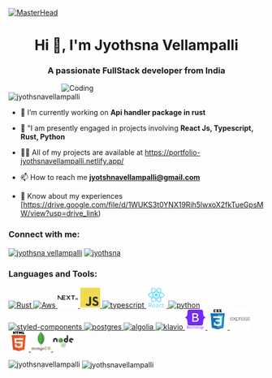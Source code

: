
[![MasterHead](https://png.pngtree.com/background/20230525/original/pngtree-female-programmer-in-front-of-computer-screens-picture-image_2734159.jpg)]()
<h1 align="center">Hi 👋, I'm Jyothsna Vellampalli</h1>
<h3 align="center">A passionate FullStack developer from India</h3>
<img align="right" alt="Coding" width="400" 
src="https://res.cloudinary.com/practicaldev/image/fetch/s--O0u1bNHs--/c_limit%2Cf_auto%2Cfl_progressive%2Cq_66%2Cw_880/https://miro.medium.com/max/1400/0%2APXf5ge7QCN9Ga_CL.gif"/>


<p align="left"> <img src="https://komarev.com/ghpvc/?username=jyothsnavellampalli&label=Profile%20views&color=0e75b6&style=flat" alt="jyothsnavellampalli" /> </p>

- 🔭 I’m currently working on **Api handler package in rust**

- 🌱 "I am presently engaged in projects involving **React Js, Typescript, Rust, Python**

- 👨‍💻 All of my projects are available at https://portfolio-jyothsnavellampalli.netlify.app/

- 📫 How to reach me **jyotshnavellampalli@gmail.com**

- 📄 Know about my experiences [https://drive.google.com/file/d/1WUKS3t0YNX19Rih5lwxoX2fkTueGpsMW/view?usp=drive_link)

<h3 align="left">Connect with me:</h3>
<p align="left">
<a href="www.linkedin.com/in/jyothsna-vellampalli" target="blank"><img align="center" src="https://raw.githubusercontent.com/rahuldkjain/github-profile-readme-generator/master/src/images/icons/Social/linked-in-alt.svg" alt="jyothsna vellampalli" height="30" width="40" /></a>
<a href="https://instagram.com/jyothsna" target="blank"><img align="center" src="https://raw.githubusercontent.com/rahuldkjain/github-profile-readme-generator/master/src/images/icons/Social/instagram.svg" alt="jyothsna" height="30" width="40" /></a>
</p>

<h3 align="left">Languages and Tools:</h3>
<p align="left">
  <a href="https://www.rust-lang.org/" target="_blank" rel="noreferrer">
    <img src="https://www.svgrepo.com/show/376347/rust.svg" alt="Rust" width="40" height="40" />
  </a>
  <a href="https://aws.amazon.com/" target="_blank" rel="noreferrer">
    <img src="https://cdn.jsdelivr.net/gh/devicons/devicon/icons/amazonwebservices/amazonwebservices-original-wordmark.svg" alt="Aws" width="40" height="40" />
  </a>
  <a href="https://nextjs.org/" target="_blank" rel="noreferrer">
    <img src="https://raw.githubusercontent.com/devicons/devicon/master/icons/nextjs/nextjs-original-wordmark.svg" alt="nextjs" width="40" height="40"/>
  </a>
  <a href="https://developer.mozilla.org/en-US/docs/Web/JavaScript" target="_blank" rel="noreferrer">
    <img src="https://raw.githubusercontent.com/devicons/devicon/master/icons/javascript/javascript-original.svg" alt="javascript" width="40" height="40"/>
  </a>
 <a href="https://www.typescriptlang.org/" target="_blank" rel="noreferrer">
    <img src="https://cdn.jsdelivr.net/gh/devicons/devicon/icons/typescript/typescript-original.svg" alt="typescript" width="40" height="40" />
  </a>
   <a href="https://reactjs.org/" target="_blank" rel="noreferrer">
    <img src="https://raw.githubusercontent.com/devicons/devicon/master/icons/react/react-original-wordmark.svg" alt="react" width="40" height="40"/>
  </a>
  <a href="https://www.python.org/" target="_blank" rel="noreferrer">
    <img src="https://raw.githubusercontent.com/jmnote/z-icons/master/svg/python.svg" alt="python" width="40" height="40"/>
  </a>
  <a href="https://styled-components.com/" target="_blank" rel="noreferrer">
    <img src="https://www.styled-components.com/atom.png" alt="styled-components" width="40" height="40"/>
  </a>
  <a href="https://www.postgresql.org/" target="_blank" rel="noreferrer">
    <img src="https://cdn.jsdelivr.net/gh/devicons/devicon/icons/postgresql/postgresql-original-wordmark.svg" alt="postgres" width="40" height="40" />
  </a>
  <a href="https://www.algolia.com/" target="_blank" rel="noreferrer">
    <img src="https://res.cloudinary.com/hilnmyskv/image/upload/q_70/v1687870574/Algolia_com_Website_assets/images/shared/algolia_logo/algolia_badge_rounded_square_blue_background.svg" alt="algolia" width="40"     
      height="40"/>
  </a>
   <a href="https://www.klaviyo.com/" target="_blank" rel="noreferrer">
    <img src="https://styles.redditmedia.com/t5_nz03k/styles/communityIcon_pgto1w4w64w81.png" alt="klavio" width="40" height="40"/>
  </a>
  <a href="https://getbootstrap.com" target="_blank" rel="noreferrer">
    <img src="https://raw.githubusercontent.com/devicons/devicon/master/icons/bootstrap/bootstrap-plain-wordmark.svg" alt="bootstrap" width="40" height="40"/>
  </a>
  <a href="https://www.w3schools.com/css/" target="_blank" rel="noreferrer">
    <img src="https://raw.githubusercontent.com/devicons/devicon/master/icons/css3/css3-original-wordmark.svg" alt="css3" width="40" height="40"/>
  </a>
  <a href="https://expressjs.com" target="_blank" rel="noreferrer">
    <img src="https://raw.githubusercontent.com/devicons/devicon/master/icons/express/express-original-wordmark.svg" alt="express" width="40" height="40"/>
  </a>
  <a href="https://www.w3.org/html/" target="_blank" rel="noreferrer">
    <img src="https://raw.githubusercontent.com/devicons/devicon/master/icons/html5/html5-original-wordmark.svg" alt="html5" width="40" height="40"/>
  </a>
  <a href="https://www.mongodb.com/" target="_blank" rel="noreferrer">
    <img src="https://raw.githubusercontent.com/devicons/devicon/master/icons/mongodb/mongodb-original-wordmark.svg" alt="mongodb" width="40" height="40"/>
  </a>
  <a href="https://nodejs.org" target="_blank" rel="noreferrer">
    <img src="https://raw.githubusercontent.com/devicons/devicon/master/icons/nodejs/nodejs-original-wordmark.svg" alt="nodejs" width="40" height="40"/>
  </a>
</p>

<p><img align="left" src="https://github-readme-stats.vercel.app/api/top-langs?username=jyothsnavellampalli&show_icons=true&locale=en&layout=compact" alt="jyothsnavellampalli" /></p>

<p>&nbsp;<img align="center" src="https://github-readme-stats.vercel.app/api?username=jyothsnavellampalli&show_icons=true&locale=en" alt="jyothsnavellampalli" /></p>
